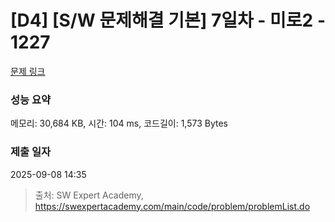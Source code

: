 # [D4] [S/W 문제해결 기본] 7일차 - 미로2 - 1227 

[문제 링크](https://swexpertacademy.com/main/code/problem/problemDetail.do?contestProbId=AV14wL9KAGkCFAYD) 

### 성능 요약

메모리: 30,684 KB, 시간: 104 ms, 코드길이: 1,573 Bytes

### 제출 일자

2025-09-08 14:35



> 출처: SW Expert Academy, https://swexpertacademy.com/main/code/problem/problemList.do